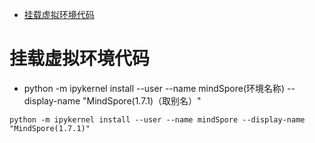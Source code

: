 <!-- START doctoc generated TOC please keep comment here to allow auto update -->
<!-- DON'T EDIT THIS SECTION, INSTEAD RE-RUN doctoc TO UPDATE -->

- [挂载虚拟环境代码](#%E6%8C%82%E8%BD%BD%E8%99%9A%E6%8B%9F%E7%8E%AF%E5%A2%83%E4%BB%A3%E7%A0%81)

<!-- END doctoc generated TOC please keep comment here to allow auto update -->

# 挂载虚拟环境代码

- python -m ipykernel install --user --name mindSpore(环境名称) --display-name "MindSpore(1.7.1)（取别名）"

```
python -m ipykernel install --user --name mindSpore --display-name "MindSpore(1.7.1)"
```